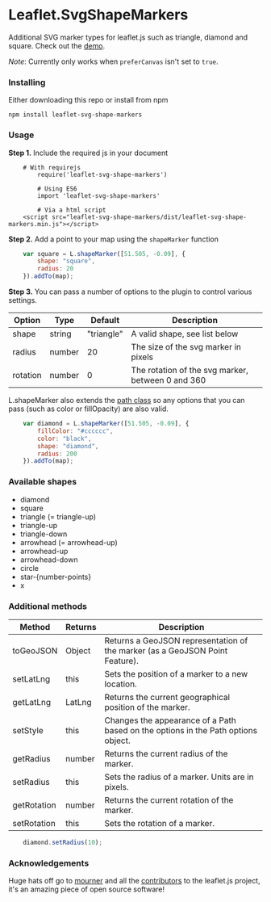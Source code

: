 # Leaflet.SvgShapeMarkers
Additional SVG marker types for leaflet.js such as triangle, diamond and square. Check out the [demo](http://rowanwins.github.io/Leaflet.SvgShapeMarkers/example/).

*Note*: Currently only works when `preferCanvas` isn't set to `true`.


### Installing
Either downloading this repo or install from npm 
````
npm install leaflet-svg-shape-markers
````

### Usage
**Step 1.** Include the required js in your document 

```
    # With requirejs
		require('leaflet-svg-shape-markers')

		# Using ES6
		import 'leaflet-svg-shape-markers'

		# Via a html script
   	<script src="leaflet-svg-shape-markers/dist/leaflet-svg-shape-markers.min.js"></script>
```

**Step 2.** Add a point to your map using the `shapeMarker` function

``` js
	var square = L.shapeMarker([51.505, -0.09], {
		shape: "square",
		radius: 20
	}).addTo(map);
```

**Step 3.**
You can pass a number of options to the plugin to control various settings.

| Option        | Type         | Default      | Description   |
| ------------- |--------------|--------------|---------------|
| shape | string | "triangle" | A valid shape, see list below |
| radius | number | 20 | The size of the svg marker in pixels |
| rotation | number | 0 | The rotation of the svg marker, between 0 and 360 |

L.shapeMarker also extends the [path class](http://leafletjs.com/reference.html#path) so any options that you can pass (such as color or fillOpacity) are also valid.

``` js
	var diamond = L.shapeMarker([51.505, -0.09], {
		fillColor: "#cccccc",
		color: "black",
		shape: "diamond",
		radius: 200
	}).addTo(map);
```

### Available shapes

* diamond
* square
* triangle (= triangle-up)
* triangle-up
* triangle-down
* arrowhead (= arrowhead-up)
* arrowhead-up
* arrowhead-down
* circle
* star-{number-points}
* x

### Additional methods
| Method        | Returns      | Description  | 
| ------------- |--------------|--------------|
| toGeoJSON | Object | Returns a GeoJSON representation of the marker (as a GeoJSON Point Feature).|
| setLatLng | this | Sets the position of a marker to a new location.|
| getLatLng | LatLng | Returns the current geographical position of the marker.|
| setStyle | this | Changes the appearance of a Path based on the options in the Path options object.|
| getRadius | number | Returns the current radius of the marker.|
| setRadius | this | Sets the radius of a marker. Units are in pixels.|
| getRotation | number | Returns the current rotation of the marker.|
| setRotation | this | Sets the rotation of a marker.|

``` js
	diamond.setRadius(10);
```

### Acknowledgements
Huge hats off go to [mourner](https://github.com/mourner) and all the [contributors](https://github.com/Leaflet/Leaflet/graphs/contributors) to the leaflet.js project, it's an amazing piece of open source software!

